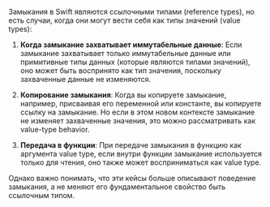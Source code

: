 Замыкания в Swift являются ссылочными типами (reference types), но есть случаи, когда они могут вести себя как типы значений (value types):

1. **Когда замыкание захватывает иммутабельные данные**: Если замыкание захватывает только иммутабельные данные или примитивные типы данных (которые являются типами значений), оно может быть воспринято как тип значения, поскольку захваченные данные не изменяются.

2. **Копирование замыкания**: Когда вы копируете замыкание, например, присваивая его переменной или константе, вы копируете ссылку на замыкание. Но если в этом новом контексте замыкание не изменяет захваченные значения, это можно рассматривать как value-type behavior.

3. **Передача в функции**: При передаче замыкания в функцию как аргумента value type, если внутри функции замыкание используется только для чтения, оно также может восприниматься как value type.

Однако важно понимать, что эти кейсы больше описывают поведение замыкания, а не меняют его фундаментальное свойство быть ссылочным типом.